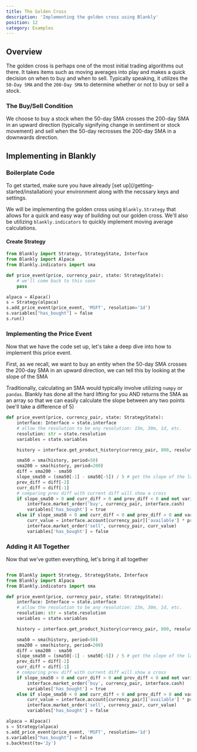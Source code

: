 ```yaml
---
title: The Golden Cross
description: 'Implementing the golden cross using Blankly'
position: 12
category: Examples
---
```


## Overview

The golden cross is perhaps one of the most initial trading algorithms out there. It takes items such as moving averages into play and makes a quick decision on when to buy and when to sell. 
Typically speaking, it utilizes the `50-Day SMA` and the `200-Day SMA` to determine whether or not to buy or sell a stock. 

### The Buy/Sell Condition

We choose to buy a stock when the 50-day SMA crosses the 200-day SMA in an upward direction (typically signifying change in sentiment or stock movement) and sell when the 50-day recrosses the 200-day SMA in a downwards direction. 

## Implementing in Blankly

### Boilerplate Code

<alert>
To get started, make sure you have already [set up](/getting-started/installation) your environment along with the necssary keys and settings. 
</alert>

We will be implementing the golden cross using `Blankly.Strategy` that allows for a quick and easy way of building out our golden cross. We'll also be utilizing `blankly.indicators` to quickly implement moving average calculations. 

#### Create Strategy

```python
from Blankly import Strategy, StrategyState, Interface
from Blankly import Alpaca
from Blankly.indicators import sma

def price_event(price, currency_pair, state: StrategyState):
    # we'll come back to this soon
    pass

alpaca = Alpaca()
s = Strategy(alpaca)
s.add_price_event(price_event, 'MSFT', resolution='1d')
s.variables["has_bought"] = false
s.run()
```

### Implementing the Price Event

Now that we have the code set up, let's take a deep dive into how to implement this price event.

First, as we recall, we want to buy an entity when the 50-day SMA crosses the 200-day SMA in an upward direction, we can tell this by looking at the slope of the SMA

Traditionally, calculating an SMA would typically involve utilizing `numpy` or `pandas`. Blankly has done all the hard lifting for you AND returns the SMA as an array so that we can easily calculate the slope between any two points (we'll take a difference of 5)

```python
def price_event(price, currency_pair, state: StrategyState):
    interface: Interface = state.interface
    # allow the resolution to be any resolution: 15m, 30m, 1d, etc.
    resolution: str = state.resolution
    variables = state.variables

    history = interface.get_product_history(currency_pair, 800, resolution)

    sma50 = sma(history, period=50)
    sma200 = sma(history, period=200)
    diff = sma200 - sma50
    slope_sma50 = (sma50[-1] - sma50[-5]) / 5 # get the slope of the last 5 SMA50 Data Points
    prev_diff = diff[-2]
    curr_diff = diff[-1]
    # comparing prev diff with current diff will show a cross
    if slope_sma50 > 0 and curr_diff > 0 and prev_diff < 0 and not variables['has_bought']:
        interface.market_order('buy', currency_pair, interface.cash)
        variables['has_bought'] = true
    else if slope_sma50 < 0 and curr_diff < 0 and prev_diff > 0 and variables['has_bought']:
        curr_value = interface.account[currency_pair]['available'] * price
        interface.market_order('sell', currency_pair, curr_value)
        variables['has_bought'] = false
```

### Adding it All Together

Now that we've gotten everything, let's bring it all together

```python

from Blankly import Strategy, StrategyState, Interface
from Blankly import Alpaca
from Blankly.indicators import sma

def price_event(price, currency_pair, state: StrategyState):
    interface: Interface = state.interface
    # allow the resolution to be any resolution: 15m, 30m, 1d, etc.
    resolution: str = state.resolution
    variables = state.variables

    history = interface.get_product_history(currency_pair, 800, resolution)

    sma50 = sma(history, period=50)
    sma200 = sma(history, period=200)
    diff = sma200 - sma50
    slope_sma50 = (sma50[-1] - sma50[-5]) / 5 # get the slope of the last 5 SMA50 Data Points
    prev_diff = diff[-2]
    curr_diff = diff[-1]
    # comparing prev diff with current diff will show a cross
    if slope_sma50 > 0 and curr_diff > 0 and prev_diff < 0 and not variables['has_bought']:
        interface.market_order('buy', currency_pair, interface.cash)
        variables['has_bought'] = true
    else if slope_sma50 < 0 and curr_diff < 0 and prev_diff > 0 and variables['has_bought']:
        curr_value = interface.account[currency_pair]['available'] * price
        interface.market_order('sell', currency_pair, curr_value)
        variables['has_bought'] = false

alpaca = Alpaca()
s = Strategy(alpaca)
s.add_price_event(price_event, 'MSFT', resolution='1d')
s.variables["has_bought"] = false
s.backtest(to='2y')
```
